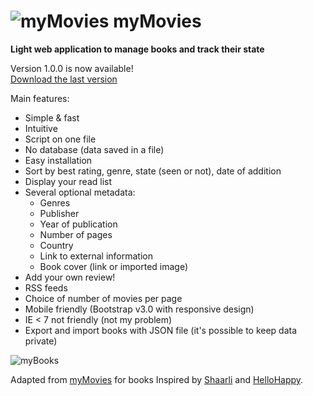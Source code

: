 # ![myMovies](https://raw.github.com/nicolabricot/myBooks/gh-pages/images/books_32x32.png) myMovies

__Light web application to manage books and track their state__  



Version 1.0.0 is now available!  
[Download the last version](https://github.com/nicolabricot/myBooks/releases)


Main features:
- Simple & fast
- Intuitive
- Script on one file
- No database (data saved in a file)
- Easy installation
- Sort by best rating, genre, state (seen or not), date of addition
- Display your read list
- Several optional metadata:
  - Genres
  - Publisher
  - Year of publication
  - Number of pages
  - Country
  - Link to external information
  - Book cover (link or imported image)
- Add your own review!
- RSS feeds
- Choice of number of movies per page
- Mobile friendly (Bootstrap v3.0 with responsive design)
- IE < 7 not friendly (not my problem)
- Export and import books with JSON file (it's possible to keep data private)

![myBooks](https://raw.github.com/nicolabricot/myBooks/master/myBooks.jpg)


Adapted from [myMovies](https://github.com/nicolabricot/myMovies) for books
Inspired by [Shaarli](https://github.com/sebsauvage/Shaarli) and [HelloHappy](http://books.hellohappy.org/).
